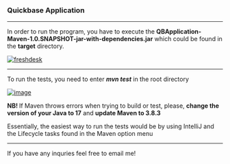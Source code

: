 <h3>Quickbase Application</h3>
<hr/>
<p> In order to run the program, you have to execute the <strong>QBApplication-Maven-1.0.SNAPSHOT-jar-with-dependencies.jar</strong> which could be found in the <strong>target</strong> directory. </p>
<a href="https://ibb.co/v4kX14x"><img src="https://i.ibb.co/d4DmB40/freshdesk.png" alt="freshdesk" border="0"></a>

<hr/>
<p> To run the tests, you need to enter <strong><em>mvn test</em></strong> in the root directory</p>
<a href="https://ibb.co/ZKWJXdN"><img src="https://i.ibb.co/q9knjBx/image.png" alt="image" border="0"></a>
<br/>
<p> <strong> NB! </strong> If Maven throws errors when trying to build or test, please, <strong>change the version of your Java to 17</strong> and <strong>update Maven to 3.8.3 </strong></p>
<p> Essentially, the easiest way to run the tests would be by using IntelliJ and the Lifecycle tasks found in the Maven option menu</p>
<hr/>
<p> If you have any inquries feel free to email me! </p>
